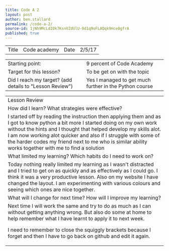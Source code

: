```yaml
---
title: Code A 2
layout: post
author: ben.stallard
permalink: /code-a-2/
source-id: 1jNh9McLdIOk7KsnVZdUlU-0d1q9oFLAQqk9Hce0gfrA
published: true
---
```

<table>
  <tr>
    <td>Title</td>
    <td>Code academy</td>
    <td>Date</td>
    <td>2/5/17</td>
  </tr>
</table>


<table>
  <tr>
    <td>Starting point:</td>
    <td>9 percent of Code Academy</td>
  </tr>
  <tr>
    <td>Target for this lesson?</td>
    <td>To be  get on with the topic</td>
  </tr>
  <tr>
    <td>Did I reach my target? 
(add details to "Lesson Review")</td>
    <td> Yes I managed to get much further in the Python course</td>
  </tr>
</table>


<table>
  <tr>
    <td>Lesson Review</td>
  </tr>
  <tr>
    <td>How did I learn? What strategies were effective? </td>
  </tr>
  <tr>
    <td>I started off by reading the instruction  then applying them and as I  got to know python a bit more I started doing on my own work without the hints and I thought that helped develop my skills alot. I am now working alot quicker and also if I struggle with some of the harder codes my friend next to me who is similar ability works together with me to find a solution

</td>
  </tr>
  <tr>
    <td>What limited my learning? Which habits do I need to work on? </td>
  </tr>
  <tr>
    <td>Today nothing really limited my learning as I wasn't distracted and I tried to get on as quickly and as effectively as I could go. I think it was a very productive lesson.
Also on my website I have changed the layout. I am experimenting with various colours and seeing which ones are nice together.</td>
  </tr>
  <tr>
    <td>What will I change for next time? How will I improve my learning?</td>
  </tr>
  <tr>
    <td>Next time I will work the same and try to do as much as I can without getting anything wrong. But also do some at home to help remember what I have learnt to apply it to next week.

I need to remember to close the squiggly brackets because I forget and then I have to go back on github and edit it again.</td>
  </tr>
</table>


